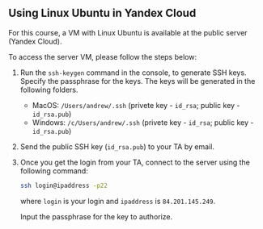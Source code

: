 Using Linux Ubuntu in Yandex Cloud
---

For this course, a VM with Linux Ubuntu is available at the public server (Yandex Cloud).

To access the server VM, please follow the steps below:

1. Run the `ssh-keygen` command in the console, to generate SSH keys.
   Specify the passphrase for the keys. The keys will be generated in the following folders.
   
      * MacOS: `/Users/andrew/.ssh` (privete key - `id_rsa`; public key - `id_rsa.pub`)
      * Windows: `/c/Users/andrew/.ssh` (privete key - `id_rsa`; public key - `id_rsa.pub`)

1. Send the public SSH key (`id_rsa.pub`) to your TA by email.

1. Once you get the login from your TA, connect to the server using the following command:
   ```bash
   ssh login@ipaddress -p22
   ```
   where `login` is your login and `ipaddress` is `84.201.145.249`.

   Input the passphrase for the key to authorize.
